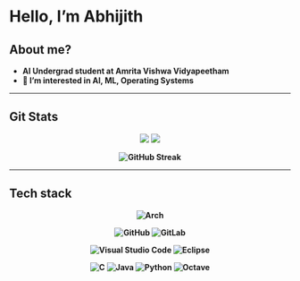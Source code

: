 <h1><b>Hello, I’m Abhijith </h1>

<h2>About me?</h2>

- AI Undergrad student at Amrita Vishwa Vidyapeetham
- 🌱 I’m interested in AI, ML, Operating Systems

---
<h2>Git Stats</h2>

<p align=center>
<img src="https://github-readme-stats.vercel.app/api?username=ft-abhx&show_icons=true&theme=algolia">
<img src="https://github-readme-stats.vercel.app/api/top-langs/?username=ft-abhx&layout=compact&theme=algolia&langs_count=6">
</p>
<div align=center>
<img alt="GitHub Streak" src="https://github-readme-streak-stats.herokuapp.com?user=ft-abhx&theme=algolia&date_format=M%20j%5B%2C%20Y%5D">
</div>

---
<h2>Tech stack </h2>
<p align=center>
<img alt="Arch" src="https://img.shields.io/badge/Arch%20Linux-1793D1?logo=arch-linux&logoColor=fff&style=for-the-badge">
</p>
<p align=center>
<img alt="GitHub" src="https://img.shields.io/badge/github-%23121011.svg?style=for-the-badge&logo=github&logoColor=white">
<img alt="GitLab" src="https://img.shields.io/badge/gitlab-%23181717.svg?style=for-the-badge&logo=gitlab&logoColor=white">
</p>
<p align=center>
<img alt="Visual Studio Code" src="https://img.shields.io/badge/Visual%20Studio%20Code-0078d7.svg?style=for-the-badge&logo=visual-studio-code&logoColor=white">
<img alt="Eclipse" src="https://img.shields.io/badge/Eclipse-FE7A16.svg?style=for-the-badge&logo=Eclipse&logoColor=white">
</p>
<p align=center>
<img alt="C" src="https://img.shields.io/badge/c-%2300599C.svg?style=for-the-badge&logo=c&logoColor=white">
<img alt="Java" src="https://img.shields.io/badge/java-%23ED8B00.svg?style=for-the-badge&logo=java&logoColor=white">
<img alt="Python" src="https://img.shields.io/badge/python-3670A0?style=for-the-badge&logo=python&logoColor=ffdd54">
<img alt="Octave" src="https://img.shields.io/badge/OCTAVE-darkblue?style=for-the-badge&logo=octave&logoColor=fcd683">

<!---
ft-abhx/ft-abhx is a ✨ special ✨ repository because its `README.md` (this file) appears on your GitHub profile.
You can click the Preview link to take a look at your changes.
--->
